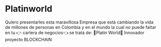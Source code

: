 # Platinworld
Quiero presentarles esta maravillosa Empresa que está cambiando la vida de millones de personas en Colombia y en el mundo la cual no puede faltar en tu 👉 cartera de negocios👈  se trata de: 🚨Platin World🚨  Innovador proyecto BLOCKCHAIN 
